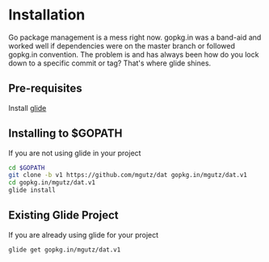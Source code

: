 # Installation

Go package management is a mess right now. gopkg.in was a band-aid and 
worked well if dependencies were on the master branch or followed gopkg.in
convention. The problem is and has always been how do you lock down to 
a specific commit or tag? That's where glide shines.

## Pre-requisites

Install [glide](https://github.com/Masterminds/glide)

## Installing to $GOPATH

If you are not using glide in your project

```sh
cd $GOPATH
git clone -b v1 https://github.com/mgutz/dat gopkg.in/mgutz/dat.v1
cd gopkg.in/mgutz/dat.v1
glide install
```

## Existing Glide Project

If you are already using glide for your project

```sh
glide get gopkg.in/mgutz/dat.v1
```

